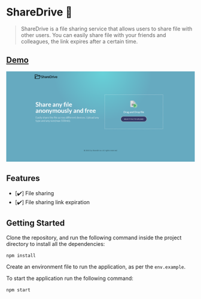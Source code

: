 # ShareDrive 📁

> ShareDrive is a file sharing service that allows users to share file with other users. You can easily share file with your friends and colleagues, the link expires after a certain time.

## [Demo](https://sharedrive-123.onrender.com)

![](./github/homepage.png)

## Features

- [✔️] File sharing
- [✔️] File sharing link expiration

## Getting Started

Clone the repository, and run the following command inside the project directory to install all the dependencies:

```
npm install
```

Create an environment file to run the application, as per the `env.example`.

To start the application run the following command:

```
npm start
```
